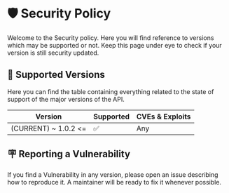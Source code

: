 # 🛡️ Security Policy
Welcome to the Security policy. Here you will find reference to versions which may be supported or not.
Keep this page under eye to check if your version is still security updated.

## 🦺 Supported Versions
Here you can find the table containing everything related to the state of support of the major versions of the API.

| Version              | Supported          | CVEs & Exploits |
|----------------------|--------------------|-----------------|
| (CURRENT) ~ 1.0.2 <= | :white_check_mark: | Any             |

## 🪧 Reporting a Vulnerability
If you find a Vulnerability in any version, please open an issue describing how to reproduce it. A maintainer
will be ready to fix it whenever possible.
